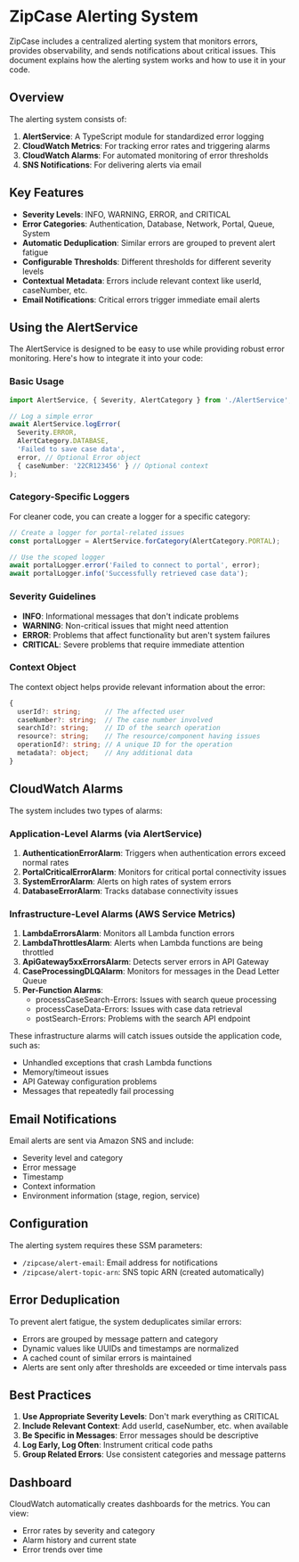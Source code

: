 # ZipCase Alerting System

ZipCase includes a centralized alerting system that monitors errors, provides observability, and sends notifications about critical issues. This document explains how the alerting system works and how to use it in your code.

## Overview

The alerting system consists of:

1. **AlertService**: A TypeScript module for standardized error logging
2. **CloudWatch Metrics**: For tracking error rates and triggering alarms
3. **CloudWatch Alarms**: For automated monitoring of error thresholds
4. **SNS Notifications**: For delivering alerts via email

## Key Features

- **Severity Levels**: INFO, WARNING, ERROR, and CRITICAL
- **Error Categories**: Authentication, Database, Network, Portal, Queue, System
- **Automatic Deduplication**: Similar errors are grouped to prevent alert fatigue
- **Configurable Thresholds**: Different thresholds for different severity levels
- **Contextual Metadata**: Errors include relevant context like userId, caseNumber, etc.
- **Email Notifications**: Critical errors trigger immediate email alerts

## Using the AlertService

The AlertService is designed to be easy to use while providing robust error monitoring. Here's how to integrate it into your code:

### Basic Usage

```typescript
import AlertService, { Severity, AlertCategory } from './AlertService';

// Log a simple error
await AlertService.logError(
  Severity.ERROR,
  AlertCategory.DATABASE,
  'Failed to save case data',
  error, // Optional Error object
  { caseNumber: '22CR123456' } // Optional context
);
```

### Category-Specific Loggers

For cleaner code, you can create a logger for a specific category:

```typescript
// Create a logger for portal-related issues
const portalLogger = AlertService.forCategory(AlertCategory.PORTAL);

// Use the scoped logger
await portalLogger.error('Failed to connect to portal', error);
await portalLogger.info('Successfully retrieved case data');
```

### Severity Guidelines

- **INFO**: Informational messages that don't indicate problems
- **WARNING**: Non-critical issues that might need attention
- **ERROR**: Problems that affect functionality but aren't system failures
- **CRITICAL**: Severe problems that require immediate attention

### Context Object

The context object helps provide relevant information about the error:

```typescript
{
  userId?: string;      // The affected user
  caseNumber?: string;  // The case number involved
  searchId?: string;    // ID of the search operation
  resource?: string;    // The resource/component having issues
  operationId?: string; // A unique ID for the operation
  metadata?: object;    // Any additional data
}
```

## CloudWatch Alarms

The system includes two types of alarms:

### Application-Level Alarms (via AlertService)

1. **AuthenticationErrorAlarm**: Triggers when authentication errors exceed normal rates
2. **PortalCriticalErrorAlarm**: Monitors for critical portal connectivity issues
3. **SystemErrorAlarm**: Alerts on high rates of system errors
4. **DatabaseErrorAlarm**: Tracks database connectivity issues

### Infrastructure-Level Alarms (AWS Service Metrics)

1. **LambdaErrorsAlarm**: Monitors all Lambda function errors
2. **LambdaThrottlesAlarm**: Alerts when Lambda functions are being throttled
3. **ApiGateway5xxErrorsAlarm**: Detects server errors in API Gateway
4. **CaseProcessingDLQAlarm**: Monitors for messages in the Dead Letter Queue
5. **Per-Function Alarms**:
   - processCaseSearch-Errors: Issues with search queue processing
   - processCaseData-Errors: Issues with case data retrieval
   - postSearch-Errors: Problems with the search API endpoint

These infrastructure alarms will catch issues outside the application code, such as:
- Unhandled exceptions that crash Lambda functions
- Memory/timeout issues
- API Gateway configuration problems
- Messages that repeatedly fail processing

## Email Notifications

Email alerts are sent via Amazon SNS and include:

- Severity level and category
- Error message
- Timestamp
- Context information
- Environment information (stage, region, service)

## Configuration

The alerting system requires these SSM parameters:

- `/zipcase/alert-email`: Email address for notifications
- `/zipcase/alert-topic-arn`: SNS topic ARN (created automatically)

## Error Deduplication

To prevent alert fatigue, the system deduplicates similar errors:

- Errors are grouped by message pattern and category
- Dynamic values like UUIDs and timestamps are normalized
- A cached count of similar errors is maintained
- Alerts are sent only after thresholds are exceeded or time intervals pass

## Best Practices

1. **Use Appropriate Severity Levels**: Don't mark everything as CRITICAL
2. **Include Relevant Context**: Add userId, caseNumber, etc. when available
3. **Be Specific in Messages**: Error messages should be descriptive
4. **Log Early, Log Often**: Instrument critical code paths
5. **Group Related Errors**: Use consistent categories and message patterns

## Dashboard

CloudWatch automatically creates dashboards for the metrics. You can view:

- Error rates by severity and category
- Alarm history and current state
- Error trends over time